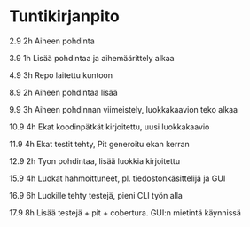 # Tuntikirjanpito 

2.9	  2h 	Aiheen pohdinta

3.9	  1h	Lisää pohdintaa ja aihemäärittely alkaa
 
4.9	  3h	Repo laitettu kuntoon

8.9   2h  	Aiheen pohdintaa lisää

9.9   3h  	Aiheen pohdinnan viimeistely, luokkakaavion teko alkaa

10.9  4h	Ekat koodinpätkät kirjoitettu, uusi luokkakaavio

11.9  4h	Ekat testit tehty, Pit generoitu ekan kerran

12.9  2h	Tyon pohdintaa, lisää luokkia kirjoitettu

15.9  4h	Luokat hahmoittuneet, pl. tiedostonkäsittelijä ja GUI

16.9  6h	Luokille tehty testejä, pieni CLI työn alla

17.9  8h	Lisää testejä + pit + cobertura. GUI:n mietintä käynnissä